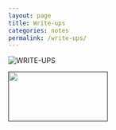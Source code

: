 ```yaml
---
layout: page
title: Write-ups
categories: notes
permalink: /write-ups/
---
```


![WRITE-UPS](https://dcgc.io/write-ups_logo.png)

<a href=""><img width=200 height=100 src="https://dcgc.io/tryhackme.png"/></a>
